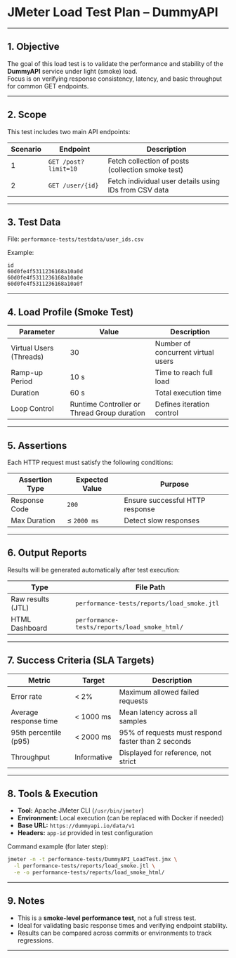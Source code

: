 # JMeter Load Test Plan – DummyAPI

---

## 1. Objective

The goal of this load test is to validate the performance and stability of the **DummyAPI** service under light (smoke) load.  
Focus is on verifying response consistency, latency, and basic throughput for common GET endpoints.

---

## 2. Scope

This test includes two main API endpoints:

| Scenario | Endpoint | Description |
|-----------|-----------|-------------|
| 1 | `GET /post?limit=10` | Fetch collection of posts (collection smoke test) |
| 2 | `GET /user/{id}` | Fetch individual user details using IDs from CSV data |

---

## 3. Test Data

File: `performance-tests/testdata/user_ids.csv`

Example:
```csv
id
60d0fe4f5311236168a10a0d
60d0fe4f5311236168a10a0e
60d0fe4f5311236168a10a0f
```

---

## 4. Load Profile (Smoke Test)

| Parameter | Value | Description |
|------------|--------|-------------|
| Virtual Users (Threads) | 30 | Number of concurrent virtual users |
| Ramp-up Period | 10 s | Time to reach full load |
| Duration | 60 s | Total execution time |
| Loop Control | Runtime Controller or Thread Group duration | Defines iteration control |

---

## 5. Assertions

Each HTTP request must satisfy the following conditions:

| Assertion Type | Expected Value | Purpose |
|-----------------|----------------|----------|
| Response Code | `200` | Ensure successful HTTP response |
| Max Duration | ≤ `2000 ms` | Detect slow responses |

---

## 6. Output Reports

Results will be generated automatically after test execution:

| Type | File Path |
|------|------------|
| Raw results (JTL) | `performance-tests/reports/load_smoke.jtl` |
| HTML Dashboard | `performance-tests/reports/load_smoke_html/` |

---

## 7. Success Criteria (SLA Targets)

| Metric | Target | Description |
|---------|---------|-------------|
| Error rate | < 2% | Maximum allowed failed requests |
| Average response time | < 1000 ms | Mean latency across all samples |
| 95th percentile (p95) | < 2000 ms | 95% of requests must respond faster than 2 seconds |
| Throughput | Informative | Displayed for reference, not strict |

---

## 8. Tools & Execution

- **Tool:** Apache JMeter CLI (`/usr/bin/jmeter`)
- **Environment:** Local execution (can be replaced with Docker if needed)
- **Base URL:** `https://dummyapi.io/data/v1`
- **Headers:** `app-id` provided in test configuration

Command example (for later step):

```bash
jmeter -n -t performance-tests/DummyAPI_LoadTest.jmx \
  -l performance-tests/reports/load_smoke.jtl \
  -e -o performance-tests/reports/load_smoke_html/
```

---

## 9. Notes

- This is a **smoke-level performance test**, not a full stress test.
- Ideal for validating basic response times and verifying endpoint stability.
- Results can be compared across commits or environments to track regressions.

---